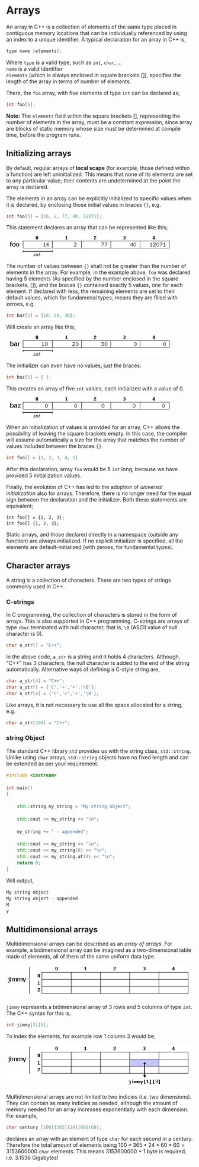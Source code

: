 # Arrays

An array in C++ is a collection of elements of the same type placed in contiguous memory locations that can be individually referenced by using an index to a unique identifier. A typical declaration for an array in C++ is,

```c++
type name [elements];
```

Where `type` is a valid type, such as `int`, `char`, ... <br>
`name` is a valid identifier <br>
`elements` (which is always enclosed in square brackets []), specifies the length of the array in terms of number of elements.

There, the `foo` array, with five elements of type `int` can be declared as;

```C++
int foo[5];
```

**Note:** The `elements` field within the square brackets [], representing the number of elements in the array, must be a constant expression, since array are blocks of static memory whose size must be determined at compile time, before the program runs.

## Initializing arrays

By default, regular arrays of **local scape** (for example, those defined within a function) are left uninitialized. This means that none of its elements are set to any particular value; their contents are undetermined at the point the array is declared.

The elements in an array can be explicitly initialized to specific values when it is declared, by enclosing those initial values in braces `{}`, e.g.

```C++
int foo[5] = {16, 2, 77, 40, 12071};
```

This statement declares an array that can be represented like this;

![image](images/arrays1.png)

The number of values between `{}` shall not be greater than the number of elements in the array. For example, in the example above, `foo` was declared having 5 elements (As specified by the number enclosed in the square brackets, []), and the braces `{}` contained exactly 5 values, one for each element. If declared with less, the remaining elements are set to their default values, which for fundamenal types, means they are filled with zeroes, e.g.

```C++
int bar[5] = {10, 20, 30};
```

Will create an array like this;

![image](images/arrays2.png)

The initializer can even have no values, just the braces.

```C++
int baz[5] = { };
```

This creates an array of five `int` values, each initialized with a value of 0.

![image](images/arrays3.png)

When an initialization of values is provided for an array, C++ allows the possibility of leaving the square brackets empty. In this case, the compiler will assume automatically a size for the array that matches the number of values included between the braces `{}`.

```C++
int foo[] = {1, 2, 3, 4, 5}
```

After this declaration, array `foo` would be 5 `int` long, because we have provided 5 initialization values.

Finally, the evolution of C++ has led to the adoption of *universal initialization* also for arrays. Therefore, there is no longer need for the equal sign between the declaration and the initializer. Both these statements are equivalent;

```
int foo[] = {1, 2, 3};
int foo[] {1, 2, 3};
```

Static arrays, and those declared directly in a namespace (outside any function) are always initialized. If no explicit initializer is specified, all the elements are default-initialized (with zeroes, for fundamental types).

## Character arrays

A string is a collection of characters. There are two types of strings commonly used in C++.

### C-strings

In C programming, the collection of characters is stored in the form of arrays. This is also supported in C++ programming. C-strings are arrays of type `char` terminated with null character, that is, `\0` (ASCII value of null character is 0).

```C++
char a_str[] = "C++";
```

In the above code, `a_str` is a string and it holds 4 characters. Although, "C++" has 3 characters, the null character is added to the end of the string automatically. Alternative ways of defining a C-style string are,

```C++
char a_str[4] = "C++";
char a_str[] = {'C','+','+','\0'};
char a_str[4] = {'C','+','+','\0'};
```

Like arrays, it is not necessary to use all the space allocated for a string, e.g.

```C++
char a_str[100] = "C++";
```

### string Object

The standard C++ library `std` provides us with the string class, `std::string`. Unlike using `char` arrays, `std::string` objects have no fixed length and can be extended as per your requirement.

```C++
#include <iostream>

int main()
{
    
    std::string my_string = "My string object";
    
    std::cout << my_string << "\n";
    
    my_string += " - appended";
    
    std::cout << my_string << "\n";
    std::cout << my_string[0] << "\n";
    std::cout << my_string.at(0) << "\n";
    return 0;
}
```

Will output, 

```C++
My string object
My string object - appended
M
y
```

## Multidimensional arrays

Multidimensional arrays can be described as an *array of arrays*. For example, a bidimensional array can be imagined as a two-dimensional table made of elements, all of them of the same uniform data type.

![image](images/bidimensional_arrays1.png)

`jimmy` represents a bidimensional array of 3 rows and 5 columns of type `int`. The C++ syntax for this is,

```C++
int jimmy[3][5];
```

To index the elements, for example row 1 column 3 would be;

![image](image/../images/bidimensional_arrays2.png)

Multidimensional arrays are not limited to two indicies (i.e. two dimensions). They can contain as many indicies as needed, although the amount of memory needed for an array increases exponentially with each dimension. For example,

```C++
char century [100][365][24][60][60];
```

declares an array with an element of type `char` for each second in a century. Therefore the total amount of elements being $100 * 365 * 24 * 60 * 60 = 3153600000$ `char` elements. This means 3153600000 * 1 byte is required, i.e. 3.1536 Gigabytes!
